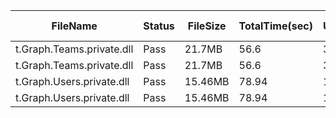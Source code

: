  | FileName                  | Status | FileSize | TotalTime(sec) | Upload(sec) | Submit(sec) | SignWait(sec) | Retry Count | 
 |---------------------------|--------|----------|----------------|-------------|-------------|---------------|-------------|
 | t.Graph.Teams.private.dll | Pass   | 21.7MB   | 56.6           | 3.7         | 0.3         | 52.19         | 0           | 
 | t.Graph.Teams.private.dll | Pass   | 21.7MB   | 56.6           | 3.7         | 0.3         | 52.19         | 0           | 
 | t.Graph.Users.private.dll | Pass   | 15.46MB  | 78.94          | 1.75        | 0.7         | 74.54         | 0           | 
 | t.Graph.Users.private.dll | Pass   | 15.46MB  | 78.94          | 1.75        | 0.7         | 74.54         | 0           | 
